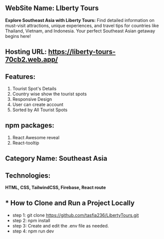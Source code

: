 ## WebSite Name: LIberty Tours
<strong>Explore Southeast Asia with Liberty Tours:</strong> Find detailed information on must-visit attractions, unique experiences, and travel tips for countries like Thailand, Vietnam, and Indonesia. Your perfect Southeast Asian getaway begins here!

## Hosting URL: https://liberty-tours-70cb2.web.app/

## Features:
1. Tourist Spot's Details
2. Country wise show the tourist spots
3. Responsive Design
4. User can create account
5. Sorted by All Tourist Spots

## npm packages:
1. React Awesome reveal
2. React-tooltip

## Category Name: Southeast Asia

## <strong> Technologies: </strong>
<strong> HTML, CSS, TailwindCSS, Firebase, React route </strong>

## <strong> * How to Clone and Run a Project Locally </strong>
* step 1: git clone https://github.com/tasfia236/LibertyTours.git
* step 2: npm install
* step 3: Create and edit the .env file as needed.
* step 4: npm run dev

